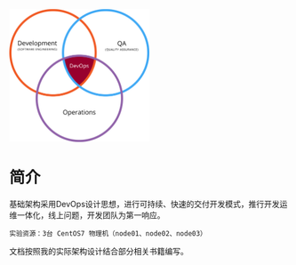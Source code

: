 <img src="01基础架构/img.resource/Devops.svg.png" title="DevOps" width="50%" height="50%">

# 简介
基础架构采用DevOps设计思想，进行可持续、快速的交付开发模式，推行开发运维一体化，线上问题，开发团队为第一响应。

	实验资源：3台 CentOS7 物理机（node01、node02、node03）

文档按照我的实际架构设计结合部分相关书籍编写。
